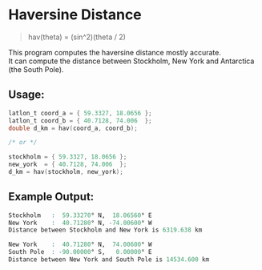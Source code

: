 # Haversine Distance
> hav(theta) = (sin^2)(theta / 2)  

This program computes the haversine distance mostly accurate.  
It can compute the distance between Stockholm, New York and Antarctica (the South Pole).  

## Usage:
```c
latlon_t coord_a = { 59.3327, 18.0656 };
latlon_t coord_b = { 40.7128, 74.006  };
double d_km = hav(coord_a, coord_b);

/* or */

stockholm = { 59.3327, 18.0656 };
new_york  = { 40.7128, 74.006  };
d_km = hav(stockholm, new_york);
```

## Example Output:
```r
Stockholm   :  59.33270° N,  18.06560° E
New York    :  40.71280° N, -74.00600° W
Distance between Stockholm and New York is 6319.638 km

New York    :  40.71280° N,  74.00600° W
South Pole  : -90.00000° S,   0.00000° E
Distance between New York and South Pole is 14534.600 km
```
